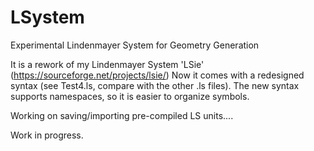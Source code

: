 # LSystem
Experimental Lindenmayer System for Geometry Generation

It is a rework of my Lindenmayer System 'LSie' (https://sourceforge.net/projects/lsie/)
Now it comes with a redesigned syntax (see Test4.ls, compare with the other .ls files).
The new syntax supports namespaces, so it is easier to organize symbols.

Working on saving/importing pre-compiled LS units....

Work in progress.
